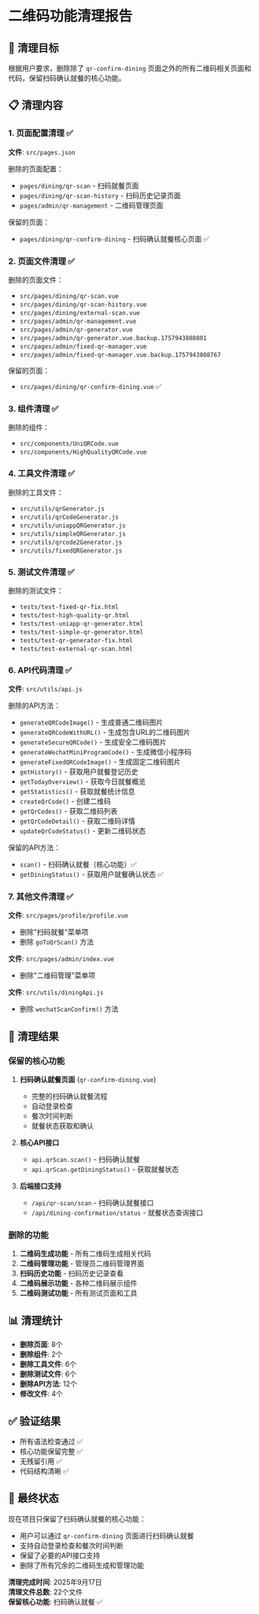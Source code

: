 # 二维码功能清理报告

## 🎯 清理目标

根据用户要求，删除除了 `qr-confirm-dining` 页面之外的所有二维码相关页面和代码，保留扫码确认就餐的核心功能。

## 📋 清理内容

### 1. 页面配置清理 ✅

**文件**: `src/pages.json`

删除的页面配置：
- `pages/dining/qr-scan` - 扫码就餐页面
- `pages/dining/qr-scan-history` - 扫码历史记录页面  
- `pages/admin/qr-management` - 二维码管理页面

保留的页面：
- `pages/dining/qr-confirm-dining` - 扫码确认就餐核心页面 ✅

### 2. 页面文件清理 ✅

删除的页面文件：
- `src/pages/dining/qr-scan.vue`
- `src/pages/dining/qr-scan-history.vue`
- `src/pages/dining/external-scan.vue`
- `src/pages/admin/qr-management.vue`
- `src/pages/admin/qr-generator.vue`
- `src/pages/admin/qr-generator.vue.backup.1757943808801`
- `src/pages/admin/fixed-qr-manager.vue`
- `src/pages/admin/fixed-qr-manager.vue.backup.1757943808767`

保留的页面：
- `src/pages/dining/qr-confirm-dining.vue` ✅

### 3. 组件清理 ✅

删除的组件：
- `src/components/UniQRCode.vue`
- `src/components/HighQualityQRCode.vue`

### 4. 工具文件清理 ✅

删除的工具文件：
- `src/utils/qrGenerator.js`
- `src/utils/qrCodeGenerator.js`
- `src/utils/uniappQRGenerator.js`
- `src/utils/simpleQRGenerator.js`
- `src/utils/qrcode2Generator.js`
- `src/utils/fixedQRGenerator.js`

### 5. 测试文件清理 ✅

删除的测试文件：
- `tests/test-fixed-qr-fix.html`
- `tests/test-high-quality-qr.html`
- `tests/test-uniapp-qr-generator.html`
- `tests/test-simple-qr-generator.html`
- `tests/test-qr-generator-fix.html`
- `tests/test-external-qr-scan.html`

### 6. API代码清理 ✅

**文件**: `src/utils/api.js`

删除的API方法：
- `generateQRCodeImage()` - 生成普通二维码图片
- `generateQRCodeWithURL()` - 生成包含URL的二维码图片
- `generateSecureQRCode()` - 生成安全二维码图片
- `generateWechatMiniProgramCode()` - 生成微信小程序码
- `generateFixedQRCodeImage()` - 生成固定二维码图片
- `getHistory()` - 获取用户就餐登记历史
- `getTodayOverview()` - 获取今日就餐概览
- `getStatistics()` - 获取就餐统计信息
- `createQrCode()` - 创建二维码
- `getQrCodes()` - 获取二维码列表
- `getQrCodeDetail()` - 获取二维码详情
- `updateQrCodeStatus()` - 更新二维码状态

保留的API方法：
- `scan()` - 扫码确认就餐（核心功能）✅
- `getDiningStatus()` - 获取用户就餐确认状态 ✅

### 7. 其他文件清理 ✅

**文件**: `src/pages/profile/profile.vue`
- 删除"扫码就餐"菜单项
- 删除 `goToQrScan()` 方法

**文件**: `src/pages/admin/index.vue`
- 删除"二维码管理"菜单项

**文件**: `src/utils/diningApi.js`
- 删除 `wechatScanConfirm()` 方法

## 🎉 清理结果

### 保留的核心功能

1. **扫码确认就餐页面** (`qr-confirm-dining.vue`)
   - 完整的扫码确认就餐流程
   - 自动登录检查
   - 餐次时间判断
   - 就餐状态获取和确认

2. **核心API接口**
   - `api.qrScan.scan()` - 扫码确认就餐
   - `api.qrScan.getDiningStatus()` - 获取就餐状态

3. **后端接口支持**
   - `/api/qr-scan/scan` - 扫码确认就餐接口
   - `/api/dining-confirmation/status` - 就餐状态查询接口

### 删除的功能

1. **二维码生成功能** - 所有二维码生成相关代码
2. **二维码管理功能** - 管理员二维码管理界面
3. **扫码历史功能** - 扫码历史记录查看
4. **二维码展示功能** - 各种二维码展示组件
5. **二维码测试功能** - 所有测试页面和工具

## 📊 清理统计

- **删除页面**: 8个
- **删除组件**: 2个  
- **删除工具文件**: 6个
- **删除测试文件**: 6个
- **删除API方法**: 12个
- **修改文件**: 4个

## ✅ 验证结果

- 所有语法检查通过 ✅
- 核心功能保留完整 ✅
- 无残留引用 ✅
- 代码结构清晰 ✅

## 🎯 最终状态

现在项目只保留了扫码确认就餐的核心功能：
- 用户可以通过 `qr-confirm-dining` 页面进行扫码确认就餐
- 支持自动登录检查和餐次时间判断
- 保留了必要的API接口支持
- 删除了所有冗余的二维码生成和管理功能

**清理完成时间**: 2025年9月17日  
**清理文件总数**: 22个文件  
**保留核心功能**: 扫码确认就餐 ✅
